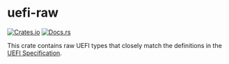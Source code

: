# uefi-raw

[![Crates.io](https://img.shields.io/crates/v/uefi-raw)](https://crates.io/crates/uefi-raw)
[![Docs.rs](https://docs.rs/uefi-macros/badge.svg)](https://docs.rs/uefi-raw)

This crate contains raw UEFI types that closely match the definitions in the
[UEFI Specification].

[UEFI Specification]: https://uefi.org/specifications
